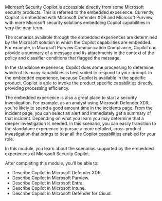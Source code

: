  
Microsoft Security Copilot is accessible directly from some Microsoft security products. This is referred to the embedded experience. Currently, Copilot is embedded with Microsoft Defender XDR and Microsoft Purview, with more Microsoft security solutions embedding Copilot capabilities in very the near term.

The scenarios available through the embedded experiences are determined by the Microsoft solution in which the Copilot capabilities are embedded. For example, in Microsoft Purview Communication Compliance, Copilot can provide a summary of a message and its attachments in the context of the policy and classifier conditions that flagged the message.

In the standalone experience, Copilot does some processing to determine which of its many capabilities is best suited to respond to your prompt. In the embedded experience, because Copilot is available in the specific product, Copilot is able to invoke the product specific capabilities directly, providing processing efficiency.

The embedded experience is also a great place to start a security investigation. For example, as an analyst using Microsoft Defender XDR, you're likely to spend a good amount time in the incidents page. From the incident page, you can select an alert and immediately get a summary of that incident. Depending on what you learn you may determine that a deeper investigation is needed. In this scenario, you can easily transition to the standalone experience to pursue a more detailed, cross product investigation that brings to bear all the Copilot capabilities enabled for your role.

In this module, you learn about the scenarios supported by the embedded experiences of Microsoft Security Copilot.

After completing this module, you'll be able to:

- Describe Copilot in Microsoft Defender XDR.
- Describe Copilot in Microsoft Purview.
- Describe Copilot in Microsoft Entra.
- Describe Copilot in Microsoft Intune.
- Describe Copilot in Microsoft Defender for Cloud.

